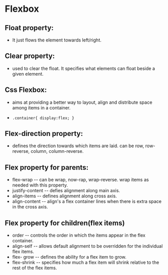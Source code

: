 # Flexbox 

## Float property:
- It just flows the element towards left/right.

## Clear property: 
- used to clear the float. It specifies what elements can float beside a  given element.

## Css Flexbox:
- aims at providing a better way to layout, align and distribute space among items in a container.

-  `.container{
      display:flex;
      } `

## Flex-direction property:
- defines the direction towards which items are laid. can be row, row-reverse, column, column-reverse.

##  Flex property for parents:

-  flex-wrap -- can be wrap, now-rap, wrap-reverse. wrap items as needed with this property.
-  justify-content -- defies alignment along main axis.
-  align-items -- defines alignment along cross axis.
-  align-content --  align's a flex container lines when there is extra space in the cross axis.

## Flex property for children(flex items)
   
-  order -- controls the order in which the items appear in the flex container.
-  align-self -- allows default alignment to be overridden for the individual flex items.
-  flex- grow -- defines the ability for a flex item to grow.
-  flex-shrink -- specifies how much a flex item will shrink relative to the rest of the flex items.   